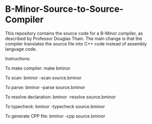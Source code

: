 # B-Minor-Source-to-Source-Compiler
This repository contains the source code for a B-Minor compiler, as described by Professor Douglas Thain. 
The main change is that the compiler translates the source file into C++ code instead of assembly language code.

Instructions:

To make compiler: make bminor

To scan: bminor -scan source.bminor

To parse: bminor -parse source.bminor

To resolve declaration: bminor -resolve source.bminor

To typecheck: bminor -typecheck source.bminor

To generate CPP file: bminor -cpp source.bminor
